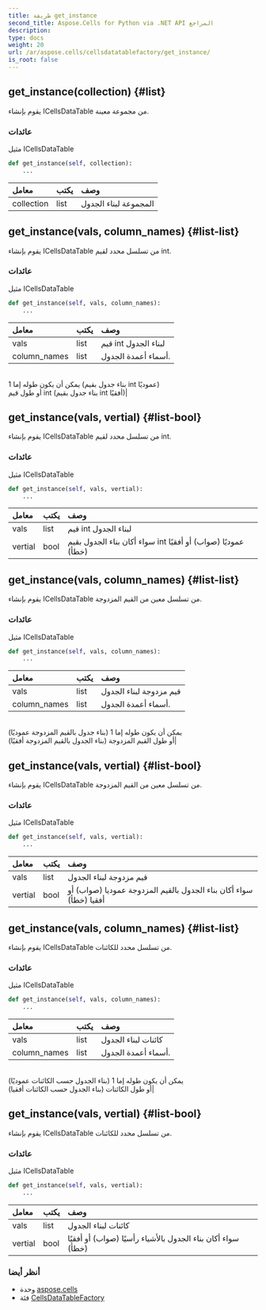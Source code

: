 ```yaml
---
title: طريقة get_instance
second_title: Aspose.Cells for Python via .NET API المراجع
description:
type: docs
weight: 20
url: /ar/aspose.cells/cellsdatatablefactory/get_instance/
is_root: false
---
```

##  get_instance(collection) {#list}
يقوم بإنشاء ICellsDataTable من مجموعة معينة.


###  عائدات

مثيل ICellsDataTable


```python
def get_instance(self, collection):
    ...
```


| معامل| يكتب| وصف|
| :- | :- | :- |
| collection | list | المجموعة لبناء الجدول|


##  get_instance(vals, column_names) {#list-list}
يقوم بإنشاء ICellsDataTable من تسلسل محدد لقيم int.


###  عائدات

مثيل ICellsDataTable


```python
def get_instance(self, vals, column_names):
    ...
```


| معامل| يكتب| وصف|
| :- | :- | :- |
| vals | list | قيم int لبناء الجدول|
| column_names | list | أسماء أعمدة الجدول.<br/>يمكن أن يكون طوله إما 1 (بناء جدول بقيم int عموديًا)<br/> أو طول قيم int (بناء جدول بقيم int أفقيًا)|


##  get_instance(vals, vertial) {#list-bool}
يقوم بإنشاء ICellsDataTable من تسلسل محدد لقيم int.


###  عائدات

مثيل ICellsDataTable


```python
def get_instance(self, vals, vertial):
    ...
```


| معامل| يكتب| وصف|
| :- | :- | :- |
| vals | list | قيم int لبناء الجدول|
| vertial | bool |سواء أكان بناء الجدول بقيم int عموديًا (صواب) أو أفقيًا (خطأ)|


##  get_instance(vals, column_names) {#list-list}
يقوم بإنشاء ICellsDataTable من تسلسل معين من القيم المزدوجة.


###  عائدات

مثيل ICellsDataTable


```python
def get_instance(self, vals, column_names):
    ...
```


| معامل| يكتب| وصف|
| :- | :- | :- |
| vals | list | قيم مزدوجة لبناء الجدول|
| column_names | list | أسماء أعمدة الجدول.<br/>يمكن أن يكون طوله إما 1 (بناء جدول بالقيم المزدوجة عموديًا)<br/> أو طول القيم المزدوجة (بناء الجدول بالقيم المزدوجة أفقيًا)|


##  get_instance(vals, vertial) {#list-bool}
يقوم بإنشاء ICellsDataTable من تسلسل معين من القيم المزدوجة.


###  عائدات

مثيل ICellsDataTable


```python
def get_instance(self, vals, vertial):
    ...
```


| معامل| يكتب| وصف|
| :- | :- | :- |
| vals | list | قيم مزدوجة لبناء الجدول|
| vertial | bool | سواء أكان بناء الجدول بالقيم المزدوجة عموديا (صواب) أو أفقيا (خطأ)|


##  get_instance(vals, column_names) {#list-list}
يقوم بإنشاء ICellsDataTable من تسلسل محدد للكائنات.


###  عائدات

مثيل ICellsDataTable


```python
def get_instance(self, vals, column_names):
    ...
```


| معامل| يكتب| وصف|
| :- | :- | :- |
| vals | list | كائنات لبناء الجدول|
| column_names | list | أسماء أعمدة الجدول.<br/>يمكن أن يكون طوله إما 1 (بناء الجدول حسب الكائنات عموديًا)<br/> أو طول الكائنات (بناء الجدول حسب الكائنات أفقيا)|


##  get_instance(vals, vertial) {#list-bool}
يقوم بإنشاء ICellsDataTable من تسلسل محدد للكائنات.


###  عائدات

مثيل ICellsDataTable


```python
def get_instance(self, vals, vertial):
    ...
```


| معامل| يكتب| وصف|
| :- | :- | :- |
| vals | list | كائنات لبناء الجدول|
| vertial | bool | سواء أكان بناء الجدول بالأشياء رأسيًا (صواب) أو أفقيًا (خطأ)|



###  أنظر أيضا
* وحدة [aspose.cells](../../)
* فئة [CellsDataTableFactory](/cells/python-net/ar/aspose.cells/cellsdatatablefactory)
